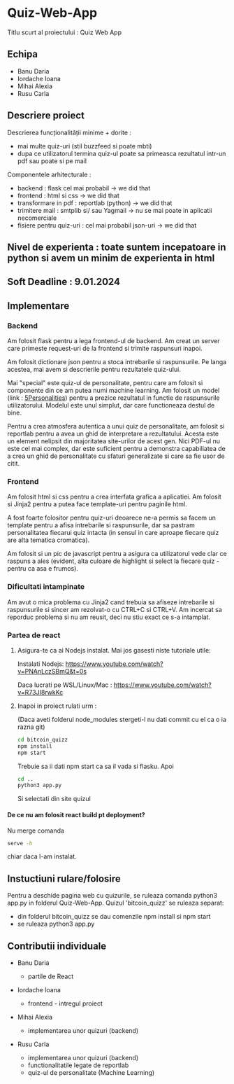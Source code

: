 # Quiz-Web-App

Titlu scurt al proiectului : Quiz Web App

## Echipa

- Banu Daria
- Iordache Ioana
- Mihai Alexia
- Rusu Carla

## Descriere proiect

Descrierea funcționalității minime + dorite :

- mai multe quiz-uri (stil buzzfeed si poate mbti)
- dupa ce utilizatorul termina quiz-ul poate sa primeasca rezultatul intr-un pdf sau poate si pe mail

Componentele arhitecturale :

- backend : flask cel mai probabil -> we did that
- frontend : html si css -> we did that
- transformare in pdf : reportlab (python) -> we did that
- trimitere mail : smtplib si/ sau Yagmail -> nu se mai poate in aplicatii necomerciale
- fisiere pentru quiz-uri : cel mai probabil json-uri -> we did that

## Nivel de experienta : toate suntem incepatoare in python si avem un minim de experienta in html

## Soft Deadline : 9.01.2024

## Implementare

### Backend

Am folosit flask pentru a lega frontend-ul de backend. Am creat un server care
primeste request-uri de la frontend si trimite raspunsuri inapoi.

Am folosit dictionare json pentru a stoca intrebarile si raspunsurile. Pe langa
acestea, mai avem si descrierile pentru rezultatele quiz-ului.

Mai "special" este quiz-ul de personalitate, pentru care am folosit si
componente din ce am putea numi machine learning. Am folosit un model (link : [5Personalities](https://github.com/thenithinbalaji/5Personalities)) pentru a prezice rezultatul in functie de raspunsurile utilizatorului.
Modelul este unul simplut, dar care functioneaza destul de bine.

Pentru a crea atmosfera autentica a unui quiz de personalitate, am folosit si
reportlab pentru a avea un ghid de interpretare a rezultatului. Acesta este un
element nelipsit din majoritatea site-urilor de acest gen. Nici PDF-ul nu este
cel mai complex, dar este suficient pentru a demonstra capabiliatea de a crea un
ghid de personalitate cu sfaturi generalizate si care sa fie usor de citit.

### Frontend

Am folosit html si css pentru a crea interfata grafica a aplicatiei. Am folosit
si Jinja2 pentru a putea face template-uri pentru paginile html.

A fost foarte folositor pentru quiz-uri deoarece ne-a permis sa facem un
template pentru a afisa intrebarile si raspunsurile, dar sa pastram
personalitatea fiecarui quiz intacta (in sensul in care aproape fiecare quiz are
alta tematica cromatica).

Am folosit si un pic de javascript pentru a asigura ca utilizatorul vede clar ce
raspuns a ales (evident, alta culoare de highlight si select la fiecare quiz -
pentru ca asa e frumos).

### Dificultati intampinate

Am avut o mica problema cu Jinja2 cand trebuia sa afiseze intrebarile si
raspunsurile si sincer am rezolvat-o cu CTRL+C si CTRL+V. Am incercat sa
reporduc problema si nu am reusit, deci nu stiu exact ce s-a intamplat.

### Partea de react

1. Asigura-te ca ai Nodejs instalat. Mai jos gasesti niste tutoriale utile:

    Instalati Nodejs: <https://www.youtube.com/watch?v=PNAnLczSBmQ&t=0s>

    Daca lucrati pe WSL/Linux/Mac : <https://www.youtube.com/watch?v=R73JI8rwkKc>

2. Inapoi in proiect rulati urm :

    (Daca aveti folderul node_modules stergeti-l nu dati commit cu el ca o ia razna
    git)

    ``` bash
    cd bitcoin_quizz
    npm install 
    npm start
    ```

    Trebuie sa ii dati npm start ca sa il vada si flasku. Apoi

    ``` bash
    cd ..
    python3 app.py
    ```

    Si selectati din site quizul

#### De ce nu am folosit react build pt deployment?

Nu merge comanda

``` bash
serve -h
```  

chiar daca l-am instalat.

## Instuctiuni rulare/folosire

Pentru a deschide pagina web cu quizurile, se ruleaza comanda python3 app.py
in folderul Quiz-Web-App.
Quizul 'bitcoin_quizz' se ruleaza separat:

- din folderul bitcoin_quizz se dau comenzile npm install si npm start
- se ruleaza python3 app.py

## Contributii individuale

- Banu Daria
  - partile de React

- Iordache Ioana
  - frontend - intregul proiect

- Mihai Alexia
  - implementarea unor quizuri (backend)

- Rusu Carla
  - implementarea unor quizuri (backend)
  - functionalitatile legate de reportlab
  - quiz-ul de personalitate (Machine Learning)

